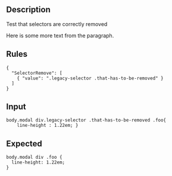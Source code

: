 ## Description

Test that selectors are correctly removed

Here is some more text from the paragraph.

## Rules

    {
      "SelectorRemove": [
        { "value": ".legacy-selector .that-has-to-be-removed" }
      ]
    }

## Input

    body.modal div.legacy-selector .that-has-to-be-removed .foo{
        line-height : 1.22em; }

## Expected

    body.modal div .foo {
      line-height: 1.22em;
    }
